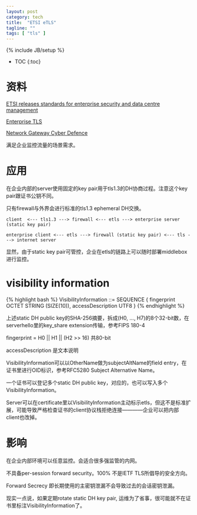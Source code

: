 ```yaml
---
layout: post
category: tech
title:  "ETSI eTLS"
tagline: ""
tags: [ "tls" ] 
---
```

{% include JB/setup %}

* TOC
{:toc}

# 资料

[ETSI releases standards for enterprise security and data centre management](https://www.etsi.org/news-events/news/1358-2018-11-press-etsi-releases-standards-for-enterprise-security-and-data-centre-management)

[Enterprise TLS](https://www.etsi.org/deliver/etsi_ts/103500_103599/10352303/01.01.01_60/ts_10352303v010101p.pdf)

[Network Gateway Cyber Defence](https://www.etsi.org/deliver/etsi_tr/103400_103499/103421/01.01.01_60/tr_103421v010101p.pdf)

满足企业监控流量的场景需求。

# 应用


在企业内部的server使用固定的key pair用于tls1.3的DH协商过程。注意这个key pair跟证书公钥不同。

只有firewall与外界会进行标准的tls1.3 ephemeral DH交换。

    client  <--- tls1.3 ---> firewall <--- etls ---> enterprise server (static key pair)

    enterprise client <--- etls ---> firewall (static key pair) <--- tls ---> internet server

显然，由于static key pair可管控，企业在etls的链路上可以随时部署middlebox进行监控。

# visibility information


{% highlight bash %}
VisibilityInformation ::= SEQUENCE {
    fingerprint         OCTET STRING (SIZE(10)),
    accessDescription   UTF8
}
{% endhighlight %}


上述static DH public key的SHA-256摘要，拆成(H0, ..., H7)的8个32-bit数，在serverhello里的key_share extension传输，参考FIPS 180-4

fingerprint = H0 || H1 || (H2 >> 16)  共80-bit

accessDescription 是文本说明

VisibilityInformation可以以OtherName做为subjectAltName的field entry，在证书里进行OID标识，参考RFC5280 Subject Alternative Name。

一个证书可以登记多个static DH public key，对应的，也可以写入多个VisibilityInformation。

Server可以在certificate里以VisibilityInformation主动标示etls，但这不是标准扩展，可能导致严格检查证书的client协议栈拒绝连接————企业可以把内部client也改掉。

# 影响

在企业内部环境可以任意监控。会适合很多强监管的内网。

不具备per-session forward security。100% 不是IETF TLS所倡导的安全方向。

Forward Secrecy 即长期使用的主密钥泄漏不会导致过去的会话密钥泄漏。

现实一点说，如果定期rotate static DH key pair, 运维为了省事，很可能就不在证书里标注VisibilityInformation了。
